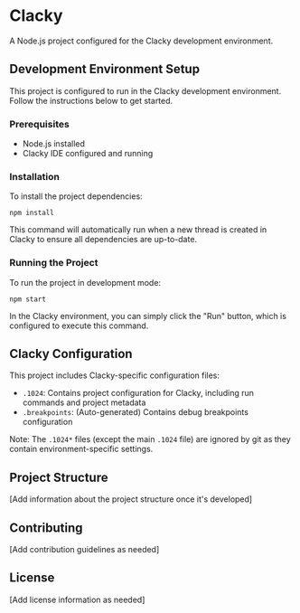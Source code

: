 # Clacky

A Node.js project configured for the Clacky development environment.

## Development Environment Setup

This project is configured to run in the Clacky development environment. Follow the instructions below to get started.

### Prerequisites

- Node.js installed
- Clacky IDE configured and running

### Installation

To install the project dependencies:

```
npm install
```

This command will automatically run when a new thread is created in Clacky to ensure all dependencies are up-to-date.

### Running the Project

To run the project in development mode:

```
npm start
```

In the Clacky environment, you can simply click the "Run" button, which is configured to execute this command.

## Clacky Configuration

This project includes Clacky-specific configuration files:

- `.1024`: Contains project configuration for Clacky, including run commands and project metadata
- `.breakpoints`: (Auto-generated) Contains debug breakpoints configuration

Note: The `.1024*` files (except the main `.1024` file) are ignored by git as they contain environment-specific settings.

## Project Structure

[Add information about the project structure once it's developed]

## Contributing

[Add contribution guidelines as needed]

## License

[Add license information as needed]